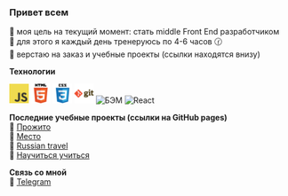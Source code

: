 ### Привет всем

🔹 моя цель на текущий момент: стать middle Front End разработчиком <br>
🔹 для этого я каждый день тренеруюсь по 4-6 часов 🕜 <br>
🔹 верстаю на заказ и учебные проекты (ссылки находятся внизу) <br>

**Технологии**
<p>
  <img src="https://raw.githubusercontent.com/github/explore/80688e429a7d4ef2fca1e82350fe8e3517d3494d/topics/javascript/javascript.png" height="35" alt="JS">
  <img src="https://raw.githubusercontent.com/github/explore/80688e429a7d4ef2fca1e82350fe8e3517d3494d/topics/html/html.png" height="35" alt="HTML5">
  <img src="https://raw.githubusercontent.com/github/explore/80688e429a7d4ef2fca1e82350fe8e3517d3494d/topics/css/css.png" height="35" alt="CSS3">
  <img src="https://raw.githubusercontent.com/github/explore/80688e429a7d4ef2fca1e82350fe8e3517d3494d/topics/git/git.png" height="35" alt="CSS3">
  <img src="https://ru.bem.info/S3zKVZJcFfltyiAz-bWVmw4o3IU.svgd" height="35" alt="БЭМ">
  <img src="https://gitlab.com/uploads/-/system/project/avatar/33045377/2507930-middle.png" height="35" alt="React">
</p>

**Последние учебные проекты (ссылки на GitHub pages)** <br>
🔹 <a href="https://stelzf117.github.io/prozhito/">Прожито</a> <br>
🔹 <a href="https://stelzf117.github.io/mesto-project/" target="_blank">Место</a> <br>
🔹 <a href="https://stelzf117.github.io/russian-travel/" target="_blank">Russian travel</a> <br>
🔹 <a href="https://stelzf117.github.io/how-to-learn/" target="_blank">Научиться учиться</a> <br>

**Связь со мной** <br>
💬 <a href="https://t.me/Supernova5007">Telegram</a>

